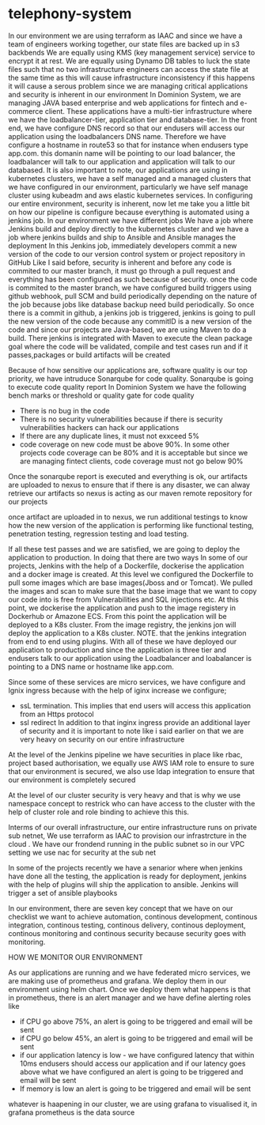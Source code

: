 # telephony-system
In our environment we are using terraform as IAAC and since we have a team of engineers working together, our state files are backed up in s3 backbends 
We are equally using KMS (key management service) service to encrypt it at rest.
We are equally using Dynamo DB tables to luck the state files such that no two infrastructure engineers can access the state file at the same time as this will cause infrastructure inconsistency
if this happens it will cause a serous problem since we are managing critical applications and security is inherent in our environment
In Dominion System, we are managing JAVA based enterprise and web applications for fintech and e-commerce client. These applications have a multi-tier infrastructure where we have the loadbalancer-tier, application tier and database-tier. In the front end, we have configure DNS record so that our endusers will access our application using the loadbalancers DNS name. Therefore we have configure a hostname in route53 so that for instance when endusers type app.com. this domanin name will be pointing to our load balancer, the loadbalancer will talk to our application and application will talk to our databased. 
It is also important to note, our applications are using in kubernetes clusters, we have a self managed and a managed clusters that we have configured in our environment, particularly we have self manage cluster using kubeadm and aws elastic kubernetes services.
In configuring our entire environment, security is inherent, now let me take you a little bit on how our pipeline is configure because everything is automated using a jenkins job. In our environment we have different jobs
We have a job where Jenkins build and deploy directly to the kubernetes cluster and we have a job where jenkins builds and ship to Ansible and Ansible manages the deployment
In this Jenkins job, immediately developers commit a new version of the code to our version control system or project repository in GitHub 
Like I said before, security is inherent and before any code is commited to our master branch, it must go through a pull request and everything has been configured as such because of security.
once the code is commited to the master branch, we have configured build triggers using github webhook, pull SCM and build periodically depending on the nature of the job because jobs like database backup need build periodically.
So once there is a commit in github, a jenkins job is triggered, jenkins is going to pull the new version of the code because any commitID is a new version of the code and since our projects are Java-based, we are using Maven to do a build. There jenkins is integrated with Maven to execute the clean package goal where the code will be validated, compile and test cases run and if it passes,packages or build artifacts will be created

Because of how sensitive our applications are, software quality is our top priority, we have intruduce Sonarqube for code quality. Sonarqube is going to execute code quality report
In Dominion System we have the following bench marks or threshold or quality gate for code quality  
- There is no bug in the code 
- There is no security vulnerabilities because if there is security vulnerabilities hackers can hack our applications
- If there are any duplicate lines, it must not exxceed 5%
- code coverage on new code must be above 90%. In some other projects code coverage can be 80% and it is acceptable but since we are managing fintect clients, code coverage must not go below 90%

Once the sonarqube report is executed and everything is ok, our artifacts are uploaded to nexus to ensure that if there is any disaster, we can alway retrieve our artifacts so nexus is acting as our maven remote repository for our projects

once artifact are uploaded in to nexus, we run additional testings to know how the new version of the application is performing like functional testing, penetration testing, regression testing and load testing.

If all these test passes and we are satisfied, we are going to deploy the application to production.
In doing that there are two ways
In some of our projects, Jenkins with the help of a Dockerfile, dockerise the application and a docker image is created. 
At this level we configured the Dockerfile to pull some images which are base images(Jboss and or Tomcat). We pulled the images and scan to make sure that the base image that we want to copy our code into is free from Vulnerabilities and SQL injections etc.
At this point, we dockerise the application and push to the image registery in Dockerhub or Amazone ECS.
From this point the application will be deployed to a K8s cluster. 
From the image registry, the jenkins jon will deploy the application to a K8s cluster. NOTE. that the jenkins integration from end to end using plugins. With all of these we have deployed our application to production and since the application is three tier and endusers talk to our application using the Loadbalancer and loabalancer is pointing to a DNS name or hostname like app.com.

Since some of these services are micro services, we have configure and Ignix ingress because with the help of iginx increase we configure;
- ssL termination. This implies that end users will access this application from an Https protocol
- ssl redirect
In addition to that inginx ingress provide an additional layer of security and it is important to note like i said earlier on that we are very heavy on security on our entire infrastructure

At the level of the Jenkins pipeline we have securities in place like rbac, project based authorisation, we equally use AWS IAM role to ensure to sure that our environment is secured, 
we also use ldap integration to ensure that our environment is completely secured


At the level of our cluster security is very heavy and that is why we use namespace concept to restrick who can have access to the cluster with the help of cluster role and role binding to achieve this this.

Interms of our overall infrastructure, our entire infrastructure runs on private sub netnet, We use terraform as IAAC to provision our infrastrcture in the cloud
.
We have our frondend running in the public subnet so in our VPC setting we use nac for security at the sub net 

In some of the projects recently we have a senarior where when jenkins have done all the testing, the application is ready for deployment, jenkins with the help of plugins will ship the application to ansible. Jenkins will trigger a set of ansible playbooks

In our environment, there are seven key concept that we have on our checklist we want to achieve automation, continous  development, continous integration, continous testing, continous delivery, continous deployment, continous monitoring and continous security because security goes with monitoring. 

HOW WE MONITOR OUR ENVIRONMENT

As our applications are running and we have federated micro services, we are making use of prometheus and grafana. We deploy them in our environment using helm chart. Once we deploy them what happens is that in prometheus, there is an alert manager and we have define alerting roles like
- if CPU go above 75%, an alert is going to be triggered and email will be sent
- if CPU go below 45%, an alert is going to be triggered and email will be sent
- if our application latency is low - we have configured latency that within 10ms endusers should access our application and if our latency goes above what we have configured an alert is going to be triggered and email will be sent
- If memory is low an alert is going to be triggered and email will be sent

 
whatever is haapening in our cluster, we are using grafana to visualised it, in grafana prometheus is the data source


 








